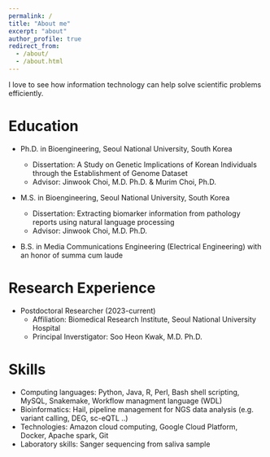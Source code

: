 ```yaml
---
permalink: /
title: "About me"
excerpt: "about"
author_profile: true
redirect_from: 
  - /about/
  - /about.html
---
```


I love to see how information technology can help solve scientific problems efficiently. 


Education
======
* Ph.D. in Bioengineering, Seoul National University, South Korea
  * Dissertation: A Study on Genetic Implications of Korean Individuals through the Establishment of Genome Dataset
  * Advisor: Jinwook Choi, M.D. Ph.D. & Murim Choi, Ph.D.

* M.S. in Bioengineering, Seoul National University, South Korea
  * Dissertation: Extracting biomarker information from pathology reports using natural language processing
  * Advisor: Jinwook Choi, M.D. Ph.D.

* B.S. in Media Communications Engineering (Electrical Engineering) with an honor of summa cum laude


Research Experience
======
* Postdoctoral Researcher (2023-current)
  * Affiliation: Biomedical Research Institute, Seoul National University Hospital
  * Principal Inverstigator: Soo Heon Kwak, M.D. Ph.D.


Skills
======
* Computing languages: Python, Java, R, Perl, Bash shell scripting, MySQL, Snakemake, Workflow managment language (WDL)
* Bioinformatics: Hail, pipeline management for NGS data analysis (e.g. variant calling, DEG, sc-eQTL ..)
* Technologies: Amazon cloud computing, Google Cloud Platform, Docker, Apache spark, Git
* Laboratory skills: Sanger sequencing from saliva sample
